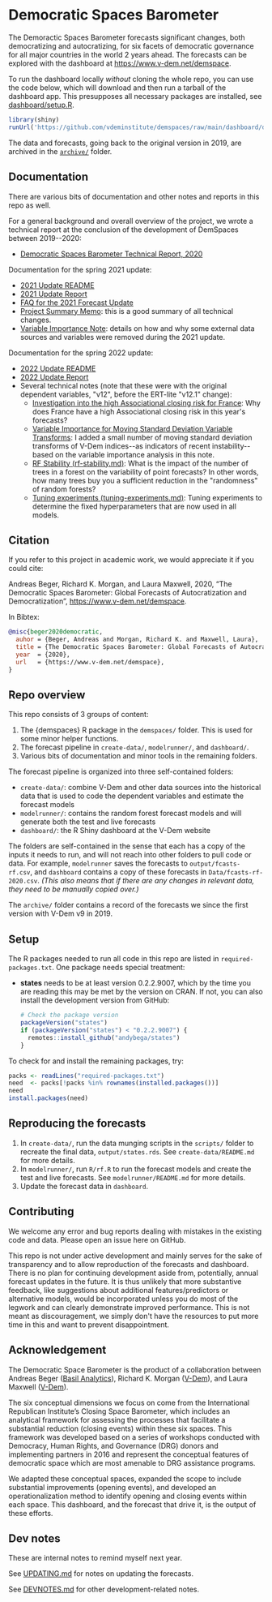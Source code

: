 Democratic Spaces Barometer
===========================

The Demoractic Spaces Barometer forecasts significant changes, both democratizing and autocratizing, for six facets of democratic governance for all major countries in the world 2 years ahead. The forecasts can be explored with the dashboard at https://www.v-dem.net/demspace.

To run the dashboard locally _without_ cloning the whole repo, you can use the code below, which will download and then run a tarball of the dashboard app. This presupposes all necessary packages are installed, see [dashboard/setup.R](dashboard/setup.R). 

```r
library(shiny)
runUrl('https://github.com/vdeminstitute/demspaces/raw/main/dashboard/demspaces-dashboard.tar.gz')
```

The data and forecasts, going back to the original version in 2019, are archived in the [`archive/`](archive/) folder. 


Documentation
-------------

There are various bits of documentation and other notes and reports in this repo as well.

For a general background and overall overview of the project, we wrote a technical report at the conclusion of the development of DemSpaces between 2019--2020:

- [Democratic Spaces Barometer Technical Report, 2020](docs/IRI_DArch_Final_Report_2020-03-30.pdf)

Documentation for the spring 2021 update:

- [2021 Update README](2021-update/)
- [2021 Update Report](docs/DemocraticSpaces2021.pdf)
- [FAQ for the 2021 Forecast Update](docs/DemSpaces2021-Questions.pdf)
- [Project Summary Memo](2021-update/project-summary.pdf): this is a good summary of all technical changes.
- [Variable Importance Note](2021-update/variable-importance.md): details on how and why some external data sources and variables were removed during the 2021 update. 

Documentation for the spring 2022 update:

- [2022 Update README](2022-update/)
- [2022 Update Report](2022-update/democratic-spaces-2022.pdf)
- Several technical notes (note that these were with the original dependent variables, "v12", before the ERT-lite "v12.1" change):
  + [Investigation into the high Associational closing risk for France](2022-update/whatif-france.md): Why does France have a high Associational closing risk in this year's forecasts?
  + [Variable Importance for Moving Standard Deviation Variable Transforms](2022-update/vi-sdvars.md): I added a small number of moving standard deviation transforms of V-Dem indices--as indicators of recent instability--based on the variable importance analysis in this note.
  + [RF Stability (rf-stability.md)](2022-update/rf-stability.md): What is the impact of the number of trees in a forest on the variability of point forecasts? In other words, how many trees buy you a sufficient reduction in the "randomness" of random forests?
  + [Tuning experiments (tuning-experiments.md)](2022-update/tuning-experiments.md): Tuning experiments to determine the fixed hyperparameters that are now used in all models.


Citation
--------

If you refer to this project in academic work, we would appreciate it if you could cite:

Andreas Beger, Richard K. Morgan, and Laura Maxwell, 2020, “The Democratic Spaces Barometer: Global Forecasts of Autocratization and Democratization”, <https://www.v-dem.net/demspace>.

In Bibtex:

```bibtex
@misc{beger2020democratic,
  auhor = {Beger, Andreas and Morgan, Richard K. and Maxwell, Laura},
  title = {The Democratic Spaces Barometer: Global Forecasts of Autocratization and Democratization},
  year  = {2020},
  url   = {https://www.v-dem.net/demspace},
}
```

Repo overview
-------------

This repo consists of 3 groups of content:

1. The {demspaces} R package in the `demspaces/` folder. This is used for some minor helper functions.
2. The forecast pipeline in `create-data/`, `modelrunner/`, and `dashboard/`.
3. Various bits of documentation and minor tools in the remaining folders.

The forecast pipeline is organized into three self-contained folders:

- `create-data/`: combine V-Dem and other data sources into the historical data that is used to code the dependent variables and estimate the forecast models
- `modelrunner/`: contains the random forest forecast models and will generate both the test and live forecasts
- `dashboard/`: the R Shiny dashboard at the V-Dem website

The folders are self-contained in the sense that each has a copy of the inputs it needs to run, and will not reach into other folders to pull code or data. For example, `modelrunner` saves the forecasts to `output/fcasts-rf.csv`, and `dashboard` contains a copy of these forecasts in `Data/fcasts-rf-2020.csv`. *(This also means that if there are any changes in relevant data, they need to be manually copied over.)*

The `archive/` folder contains a record of the forecasts we since the first version with V-Dem v9 in 2019. 

## Setup

The R packages needed to run all code in this repo are listed in `required-packages.txt`. One package needs special treatment:

- **states** needs to be at least version 0.2.2.9007, which by the time you are reading this may be met by the version on CRAN. If not, you can also install the development version from GitHub:
  ```r
  # Check the package version
  packageVersion("states")
  if (packageVersion("states") < "0.2.2.9007") {
    remotes::install_github("andybega/states")
  }
  ```

To check for and install the remaining packages, try:

```r
packs <- readLines("required-packages.txt")
need  <- packs[!packs %in% rownames(installed.packages())]
need
install.packages(need)
```

## Reproducing the forecasts

1. In `create-data/`, run the data munging scripts in the `scripts/` folder to recreate the final data, `output/states.rds`. See `create-data/README.md` for more details.
2. In `modelrunner/`, run `R/rf.R` to run the forecast models and create the test and live forecasts. See `modelrunner/README.md` for more details.
3. Update the forecast data in `dashboard`.

## Contributing

We welcome any error and bug reports dealing with mistakes in the existing code and data. Please open an issue here on GitHub. 

This repo is not under active development and mainly serves for the sake of transparency and to allow reproduction of the forecasts and dashboard. There is no plan for continuing development aside from, potentially, annual forecast updates in the future. It is thus unlikely that more substantive feedback, like suggestions about additional features/predictors or alternative models, would be incorporated unless you do most of the legwork and can clearly demonstrate improved performance. This is not meant as discouragement, we simply don't have the resources to put more time in this and want to prevent disappointment. 

## Acknowledgement

The Democratic Space Barometer is the product of a collaboration between Andreas Beger ([Basil Analytics](https://www.basilanalytics.com)), Richard K. Morgan ([V-Dem](https://www.v-dem.net/en/)), and Laura Maxwell ([V-Dem](https://www.v-dem.net/en/)).

The six conceptual dimensions we focus on come from the International Republican Institute’s Closing Space Barometer, which includes an analytical framework for assessing the processes that facilitate a substantial reduction (closing events) within these six spaces. This framework was developed based on a series of workshops conducted with Democracy, Human Rights, and Governance (DRG) donors and implementing partners in 2016 and represent the conceptual features of democratic space which are most amenable to DRG assistance programs.

We adapted these conceptual spaces, expanded the scope to include substantial improvements (opening events), and developed an operationalization method to identify opening and closing events within each space. This dashboard, and the forecast that drive it, is the output of these efforts.


## Dev notes

These are internal notes to remind myself next year.

See [UPDATING.md](UPDATING.md) for notes on updating the forecasts.

See [DEVNOTES.md](DEVNOTES.md) for other development-related notes.




